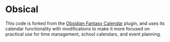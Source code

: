 # Obsical
This code is forked from the [Obsidian Fantasy Calendar](https://github.com/valentine195/obsidian-fantasy-calendar) plugin, and uses its calendar functionality with modifications to make it more focused on practical use for time management, school calendars, and event planning. 
